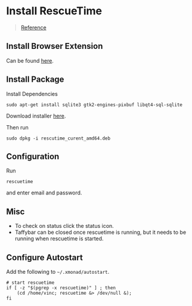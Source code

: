 # Install RescueTime

> [Reference](https://www.rescuetime.com/get_rescuetime)

## Install Browser Extension
Can be found [here](https://chrome.google.com/webstore/detail/rescuetime-for-chrome-chr/bdakmnplckeopfghnlpocafcepegjeap).

## Install Package
Install Dependencies
```shell
sudo apt-get install sqlite3 gtk2-engines-pixbuf libqt4-sql-sqlite
```

Download installer [here](https://www.rescuetime.com/setup/installer?os=amd64deb).

Then run 
```shell
sudo dpkg -i rescutime_curent_amd64.deb
```

## Configuration
Run
```shell
rescuetime
```
and enter email and password.

## Misc
* To check on status click the status icon.
* Taffybar can be closed once rescuetime is running, but it needs to be running when rescuetime is started.

## Configure Autostart
Add the following to `~/.xmonad/autostart`.
```shell
# start rescuetime
if [ -z "$(pgrep -x rescuetime)" ] ; then
    (cd /home/vinc; rescuetime &> /dev/null &);
fi
```
